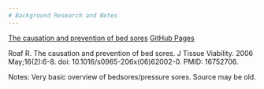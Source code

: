 ```yaml
---
# Background Research and Notes
---
```



[The causation and prevention of bed sores](https://pubmed.ncbi.nlm.nih.gov/16752706/)
[GitHub Pages](https://pages.github.com/)

Roaf R. The causation and prevention of bed sores. J Tissue Viability. 2006 May;16(2):6-8. doi: 10.1016/s0965-206x(06)62002-0. PMID: 16752706.

Notes: Very basic overview of bedsores/pressure sores. Source may be old. 
